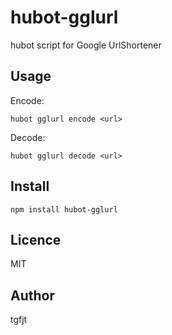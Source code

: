 # hubot-gglurl

hubot script for Google UrlShortener 

## Usage

Encode:

`hubot gglurl encode <url>`

Decode:

`hubot gglurl decode <url>`


## Install

`npm install hubot-gglurl`

## Licence
MIT

## Author
tgfjt
